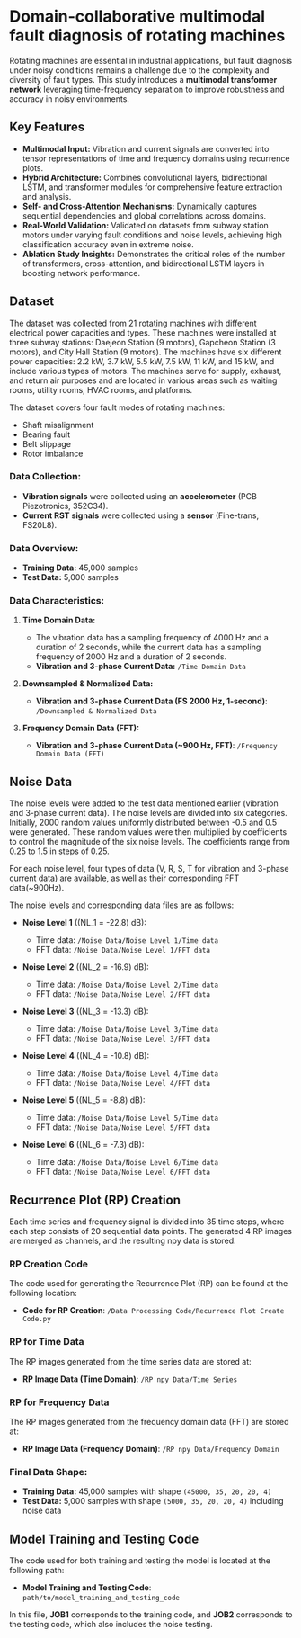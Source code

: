 # Domain-collaborative multimodal fault diagnosis of rotating machines

Rotating machines are essential in industrial applications, but fault diagnosis under noisy conditions remains a challenge due to the complexity and diversity of fault types. This study introduces a **multimodal transformer network** leveraging time-frequency separation to improve robustness and accuracy in noisy environments.

## Key Features
- **Multimodal Input:** Vibration and current signals are converted into tensor representations of time and frequency domains using recurrence plots.
- **Hybrid Architecture:** Combines convolutional layers, bidirectional LSTM, and transformer modules for comprehensive feature extraction and analysis.
- **Self- and Cross-Attention Mechanisms:** Dynamically captures sequential dependencies and global correlations across domains.
- **Real-World Validation:** Validated on datasets from subway station motors under varying fault conditions and noise levels, achieving high classification accuracy even in extreme noise.
- **Ablation Study Insights:** Demonstrates the critical roles of the number of transformers, cross-attention, and bidirectional LSTM layers in boosting network performance.

## Dataset

The dataset was collected from 21 rotating machines with different electrical power capacities and types. These machines were installed at three subway stations: Daejeon Station (9 motors), Gapcheon Station (3 motors), and City Hall Station (9 motors). The machines have six different power capacities: 2.2 kW, 3.7 kW, 5.5 kW, 7.5 kW, 11 kW, and 15 kW, and include various types of motors. The machines serve for supply, exhaust, and return air purposes and are located in various areas such as waiting rooms, utility rooms, HVAC rooms, and platforms.

The dataset covers four fault modes of rotating machines:
- Shaft misalignment
- Bearing fault
- Belt slippage
- Rotor imbalance

### Data Collection:
- **Vibration signals** were collected using an **accelerometer** (PCB Piezotronics, 352C34).
- **Current RST signals** were collected using a **sensor** (Fine-trans, FS20L8).

### Data Overview:
- **Training Data:** 45,000 samples
- **Test Data:** 5,000 samples

### Data Characteristics:
1. **Time Domain Data:**
   - The vibration data has a sampling frequency of 4000 Hz and a duration of 2 seconds, while the current data has a sampling frequency of 2000 Hz and a duration of 2 seconds.
   - **Vibration and 3-phase Current Data:**  `/Time Domain Data`
        
3. **Downsampled & Normalized Data:**
   - **Vibration and 3-phase Current Data (FS 2000 Hz, 1-second)**: `/Downsampled & Normalized Data`

4. **Frequency Domain Data (FFT):**
   - **Vibration and 3-phase Current Data (~900 Hz, FFT)**: `/Frequency Domain Data (FFT)`

## Noise Data

The noise levels were added to the test data mentioned earlier (vibration and 3-phase current data). The noise levels are divided into six categories. Initially, 2000 random values uniformly distributed between -0.5 and 0.5 were generated. These random values were then multiplied by coefficients to control the magnitude of the six noise levels. The coefficients range from 0.25 to 1.5 in steps of 0.25.

For each noise level, four types of data (V, R, S, T for vibration and 3-phase current data) are available, as well as their corresponding FFT data(~900Hz).

The noise levels and corresponding data files are as follows:

- **Noise Level 1** (\(NL_1 = -22.8\) dB): 
  - Time data: `/Noise Data/Noise Level 1/Time data`
  - FFT data: `/Noise Data/Noise Level 1/FFT data`
  
- **Noise Level 2** (\(NL_2 = -16.9\) dB): 
  - Time data: `/Noise Data/Noise Level 2/Time data`
  - FFT data: `/Noise Data/Noise Level 2/FFT data`

- **Noise Level 3** (\(NL_3 = -13.3\) dB): 
  - Time data: `/Noise Data/Noise Level 3/Time data`
  - FFT data: `/Noise Data/Noise Level 3/FFT data`

- **Noise Level 4** (\(NL_4 = -10.8\) dB): 
  - Time data: `/Noise Data/Noise Level 4/Time data`
  - FFT data: `/Noise Data/Noise Level 4/FFT data`

- **Noise Level 5** (\(NL_5 = -8.8\) dB): 
  - Time data: `/Noise Data/Noise Level 5/Time data`
  - FFT data: `/Noise Data/Noise Level 5/FFT data`

- **Noise Level 6** (\(NL_6 = -7.3\) dB): 
  - Time data: `/Noise Data/Noise Level 6/Time data`
  - FFT data: `/Noise Data/Noise Level 6/FFT data`
 
## Recurrence Plot (RP) Creation

Each time series and frequency signal is divided into 35 time steps, where each step consists of 20 sequential data points. The generated 4 RP images are merged as channels, and the resulting npy data is stored.

### RP Creation Code
The code used for generating the Recurrence Plot (RP) can be found at the following location:

- **Code for RP Creation**: `/Data Processing Code/Recurrence Plot Create Code.py`

### RP for Time Data
The RP images generated from the time series data are stored at:

- **RP Image Data (Time Domain)**: `/RP npy Data/Time Series`

### RP for Frequency Data
The RP images generated from the frequency domain data (FFT) are stored at:

- **RP Image Data (Frequency Domain)**: `/RP npy Data/Frequency Domain`

### Final Data Shape:
- **Training Data:** 45,000 samples with shape `(45000, 35, 20, 20, 4)`
- **Test Data:** 5,000 samples with shape `(5000, 35, 20, 20, 4)` including noise data

## Model Training and Testing Code

The code used for both training and testing the model is located at the following path:

- **Model Training and Testing Code**: `path/to/model_training_and_testing_code`

In this file, **JOB1** corresponds to the training code, and **JOB2** corresponds to the testing code, which also includes the noise testing.
